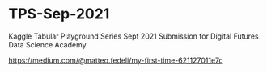 # TPS-Sep-2021
Kaggle Tabular Playground Series Sept 2021 Submission for Digital Futures Data Science Academy

https://medium.com/@matteo.fedeli/my-first-time-621127011e7c
